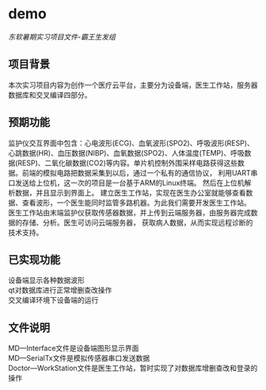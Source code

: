 # demo
*东软暑期实习项目文件-霸王生发组*  
## 项目背景  
本次实习项目内容为创作一个医疗云平台，主要分为设备端，医生工作站，服务器数据库和交叉编译四部分。 
## 预期功能  
监护仪交互界面中包含：心电波形(ECG)、血氧波形(SPO2)、呼吸波形(RESP)、 心跳数据(HR)、血压数据(NIBP)、血氧数据(SPO2)、人体温度(TEMP)、呼吸数据(RESP)、二氧化碳数据(CO2)等内容。单片机控制外围采样电路获得这些数据。前端的模拟电路把数据采集到以后，通过一个私有的通信协议， 利用UART串口发送给上位机，这一次的项目是一台基于ARM的Linux终端。 然后在上位机解析数据，并且显示到界面上。 
建立医生工作站，实现在医生办公室就能够查看数据、查看波形，一个医生能同时监管多路机器。为此我们需要开发医生工作站。 医生工作站由末端监护仪获取传感器数据，并上传到云端服务器，由服务器完成数据的存储、分析。医生可访问云端服务器， 获取病人数据，从而实现远程诊断的技术支持。  
## 已实现功能  
设备端显示各种数据波形  
qt对数据库进行正常增删查改操作  
交叉编译环境下设备端的运行
## 文件说明  
MD—Interface文件是设备端图形显示界面  
MD—SerialTx文件是模拟传感器串口发送数据  
Doctor—WorkStation文件是医生工作站，暂时实现了对数据库增删查改和登录的操作
